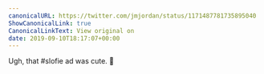```yaml
---
canonicalURL: https://twitter.com/jmjordan/status/1171487781735895040
ShowCanonicalLink: true
CanonicalLinkText: View original on
date: 2019-09-10T18:17:07+00:00
---
```

Ugh, that #slofie ad was cute. 